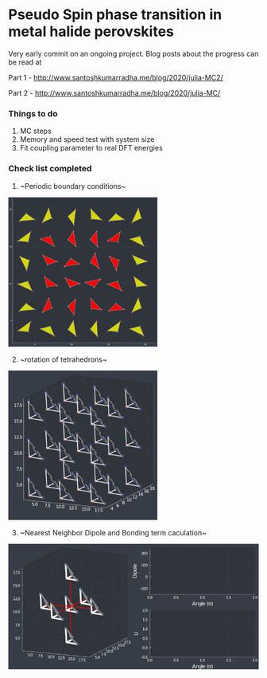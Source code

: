 # Pseudo Spin phase transition in metal halide perovskites

Very early commit on an ongoing project.
Blog posts about the progress can be read at

Part 1 - http://www.santoshkumarradha.me/blog/2020/julia-MC2/

Part 2 - http://www.santoshkumarradha.me/blog/2020/julia-MC/



### Things to do

1. MC steps
2. Memory and speed test with system size
3. Fit coupling parameter to real DFT energies

### Check list completed

1. ~Periodic boundary conditions~ 

<img src='./animations/peorvsk2.gif' width="300">

2. ~rotation of tetrahedrons~ 

<img src='./animations/rot_001.gif' width="300">

3. ~Nearest Neighbor Dipole and Bonding term caculation~

<img src='./animations/complete_100.gif' width="600">
